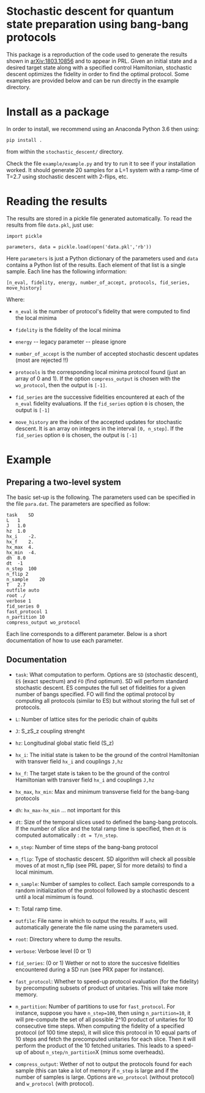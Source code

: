 # Stochastic descent for quantum state preparation using bang-bang protocols

This package is a reproduction of the code used to generate the results shown in [arXiv:1803.10856](https://arxiv.org/abs/1803.10856) and to appear in PRL. Given an initial state and a desired target state along with a specified control Hamiltonian, stochastic descent optimizes the fidelity in order to find the optimal protocol. Some examples are provided below and can be run directly in the example directory.

# Install as a package

In order to install, we recommend using an Anaconda Python 3.6 then using:
```
pip install .
```
from within the ``stochastic_descent/`` directory.

Check the file ``example/example.py`` and try to run it to see if your installation worked. It should generate
20 samples for a L=1 system with a ramp-time of T=2.7 using stochastic descent with 2-flips, etc.

# Reading the results

The results are stored in a pickle file generated automatically. To read the results from file ``data.pkl``,
just use:

```
import pickle

parameters, data = pickle.load(open('data.pkl','rb'))

```
Here ``parameters`` is just a Python dictionary of the parameters used and ``data`` contains a Python list of the results.
Each element of that list is a single sample. Each line has the following information:

```
[n_eval, fidelity, energy, number_of_accept, protocols, fid_series, move_history]
```

Where:

* ``n_eval`` is the number of protocol's fidelity that were computed to find the local minima

* ``fidelity`` is the fidelity of the local minima

* ``energy`` -- legacy parameter -- please ignore

* ``number_of_accept`` is the number of accepted stochastic descent updates (most are rejected !!)

* ``protocols`` is the corresponding local minima protocol found (just an array of 0 and 1). If the option
``compress_output`` is chosen with the ``wo_protocol``, then the output is ``[-1]``.

* ``fid_series`` are the successive fidelities encountered at each of the ``n_eval`` fidelity evaluations.
If the ``fid_series`` option ``0`` is chosen, the output is ``[-1]``

* ``move_history`` are the index of the accepted updates for stochastic descent. It is an array on integers in the interval
``[0, n_step]``. If the ``fid_series`` option ``0`` is chosen, the output is ``[-1]``

# Example

## Preparing a two-level system
The basic set-up is the following. The parameters used can be specified in the file ``para.dat``. The parameters are specified as follow:
```
task	SD
L	1
J	1.0
hz	1.0
hx_i	-2.
hx_f	2.
hx_max	4.
hx_min	-4.
dh	8.0
dt	-1
n_step  100
n_flip 2
n_sample    20
T	2.7
outfile	auto
root ./
verbose 1
fid_series 0
fast_protocol 1
n_partition 10
compress_output wo_protocol
```

Each line corresponds to a different parameter. Below is a short documentation of how to use each parameter.


## Documentation

* ``task``:
    What computation to perform. Options are ``SD`` (stochastic descent), ``ES`` (exact spectrum) and ``FO`` (find optimum).
    SD will perform standard stochastic descent. ES computes the full set of fidelities for a given number of bangs specified.
    FO will find the optimal protocol by computing all protocols (similar to ES) but without storing the full set of protocols.

* ``L``:
    Number of lattice sites for the periodic chain of qubits

* ``J``: 
    S_zS_z coupling strenght

* ``hz``:
    Longitudinal global static field (S_z)

* ``hx_i``:
    The initial state is taken to be the ground of the control Hamiltonian with transver field ``hx_i`` and couplings ``J,hz``

* ``hx_f``:
    The target state is taken to be the ground of the control Hamiltonian with transver field ``hx_i`` and couplings ``J,hz``

* ``hx_max``, ``hx_min``:
    Max and minimum transverse field for the bang-bang protocols

* ``dh``: 
    ``hx_max-hx_min`` ... not important for this

* ``dt``:
    Size of the temporal slices used to defined the bang-bang protocols. If the number of slice and the total ramp time is specified, then ``dt`` is computed automatically : ``dt = T/n_step``.

* ``n_step``:
    Number of time steps of the bang-bang protocol

* ``n_flip``:
    Type of stochastic descent. SD algorithm will check all possible moves of at most n_flip (see PRL paper, SI for more details) to find a local minimum. 

* ``n_sample``:
    Number of samples to collect. Each sample corresponds to a random initialization of the protocol followed by a stochastic descent until a local mimimum is found.

* ``T``:
    Total ramp time.

* ``outfile``:
    File name in which to output the results. If ``auto``, will automatically generate the file name using the parameters used.

* ``root``:
    Directory where to dump the results.

* ``verbose``:
    Verbose level (0 or 1)

* ``fid_series``:
    (0 or 1) Wether or not to store the succesive fidelities encountered during a SD run (see PRX paper for instance).

* ``fast_protocol``:
    Whether to speed-up protocol evaluation (for the fidelity) by precomputing subsets of product of unitaries.
    This will take more memory.

* ``n_partition``:
    Number of partitions to use for ``fast_protocol``. For instance, suppose you have ``n_step=100``, then using 
    ``n_partition=10``, it will pre-compute the set of all possible 2^10 product of unitaries for 10 consecutive time steps.
    When computing the fidelity of a specified protocol (of 100 time steps), it will slice this protocol in 10 equal parts of 10 steps and fetch the precomputed unitaries for each slice. Then it will perform the product of the 10 fetched unitaries. This leads to a speed-up of about ``n_step/n_partition``X (minus some overheads).

* ``compress_output``:
    Wether of not to output the protocols found for each sample (this can take a lot of memory if ``n_step`` is large and if the number of samples is large. Options are ``wo_protocol`` (without protocol) and ``w_protocol`` (with protocol).
